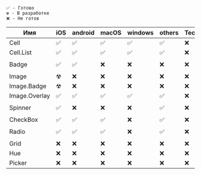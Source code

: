 ```
✅ - Готово
☢ - В разработке
❌ - Не готов
```

  

| Имя           | iOS | android | macOS | windows | others | Тесты |
| ------------- | --- | ------- | ----- | ------- | ------ | ----- |
| Cell          | ✅   | ✅       | ✅     | ✅       | ✅      | ❌     |
| Cell.List     | ✅   | ✅       | ✅     | ✅       | ✅      | ❌     |
|               |     |         |       |         |        |
| Badge         | ✅   | ✅       | ❌     | ❌       | ❌      | ❌     |
|               |     |         |       |         |        |
| Image         | ☢   | ❌       | ❌     | ❌       | ❌      | ❌     |
| Image.Badge   | ☢   | ❌       | ❌     | ❌       | ❌      | ❌     |
| Image.Overlay | ✅   | ✅       | ✅     | ✅       | ✅      | ❌     |
|               |     |         |       |         |        |
| Spinner       | ✅   | ❌       | ❌     | ❌       | ✅      | ❌     |
|               |     |         |       |         |        |
| CheckBox      | ✅   | ✅       | ✅     | ❌       | ✅      | ❌     |
|               |     |         |       |         |        |
| Radio         | ✅   | ✅       | ✅     | ❌       | ✅      | ❌     |
|               |     |         |       |         |        |
| Grid          | ❌   | ❌       | ❌     | ❌       | ❌      | ❌     |
| Hue           | ❌   | ❌       | ❌     | ❌       | ❌      | ❌     |
| Picker        | ❌   | ❌       | ❌     | ❌       | ❌      | ❌     |